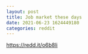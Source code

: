 ```yaml
--- 
layout: post 
title: Job market these days 
date: 2021-06-23 1624449180 
categories: reddit 
--- 
```

https://redd.it/o6b8li